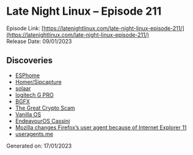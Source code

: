 # Late Night Linux – Episode 211
Episode Link: [https://latenightlinux.com/late-night-linux-episode-211/](https://latenightlinux.com/late-night-linux-episode-211/)  
Release Date: 09/01/2023
## Discoveries
* [ESPhome](https://esphome.io/)
* [Homer/Sipcapture](https://github.com/sipcapture/homer/wiki/Quick-Install)
* [solaar](https://www.omgubuntu.co.uk/logitech-unifying-receiver-linux-solaar)
* [logitech G PRO](https://www.amazon.co.uk/dp/B07W6JP28L/)
* [BGFX](https://docs.mamedev.org/advanced/bgfx.html)
* [The Great Crypto Scam](https://www.youtube.com/watch?v=ORdWE_ffirg)
* [Vanilla OS](https://vanillaos.org/)
* [EndeavourOS Cassini](https://endeavouros.com/news/cassini-packed-with-new-features-is-here/)
* [Mozilla changes Firefox’s user agent because of Internet Explorer 11](https://www.ghacks.net/2023/01/01/mozilla-changes-firefoxs-user-agent-because-of-internet-explorer-11/)
* [useragents.me](https://www.useragents.me/)

Generated on: 17/01/2023